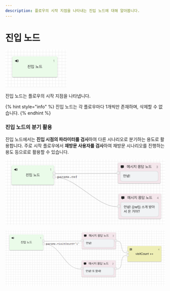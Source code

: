 ```yaml
---
description: 플로우의 시작 지점을 나타내는 진입 노드에 대해 알아봅니다.
---
```


# 진입 노드

![&#xC9C4;&#xC785; &#xB178;&#xB4DC;](../../../.gitbook/assets/entry_node.png)

진입 노드는 플로우의 시작 지점을 나타냅니다. 

{% hint style="info" %}
진입 노드는 각 플로우마다 1개씩만 존재하며, 삭제할 수 없습니다.
{% endhint %}

### 진입 노드의 분기 활용

진입 노드에서는 **진입 시점의 파라미터를 검사**하여 다른 시나리오로 분기하는 용도로 활용합니다. 주로 시작 플로우에서 **재방문 사용자를 검사**하여 재방문 시나리오를 진행하는 용도 등으로로 활용할 수 있습니다.

![&#xD30C;&#xB77C;&#xBBF8;&#xD130;&#xBCC4; &#xC9C4;&#xC785; &#xB178;&#xB4DC; &#xBD84;&#xAE30; &#xC608;&#xC2DC; ](../../../.gitbook/assets/entry_node_example.png)

![&#xC9C4;&#xC785; &#xD50C;&#xB85C;&#xC6B0;&#xC5D0;&#xC11C;&#xC758; &#xC7AC;&#xBC29;&#xBB38; &#xC0AC;&#xC6A9;&#xC790; &#xBD84;&#xAE30; &#xC608;&#xC2DC;](../../../.gitbook/assets/entry_node_example_2.png)

 



